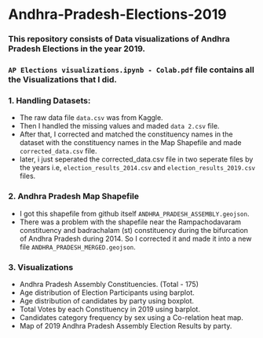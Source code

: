 # Andhra-Pradesh-Elections-2019
### This repository consists of Data visualizations of Andhra Pradesh Elections in the year 2019.
### `AP Elections visualizations.ipynb - Colab.pdf` file contains all the Visualizations that I did.
### 1. Handling Datasets:
- The raw data file `data.csv` was from Kaggle.
- Then I handled the missing values and maded `data 2.csv` file.
- After that, I corrected and matched the constituency names in the dataset with the constituency names in the Map Shapefile and made `corrected_data.csv` file.
- later, i just seperated the corrected_data.csv file in two seperate files by the years i.e, `election_results_2014.csv` and `election_results_2019.csv` files.

### 2. Andhra Pradesh Map Shapefile
- I got this shapefile from github itself `ANDHRA_PRADESH_ASSEMBLY.geojson`.
- There was a problem with the shapefile near the Rampachodavaram constituency and badrachalam (st) constituency during the bifurcation of Andhra Pradesh during 2014. So I corrected it and made it into a new file `ANDHRA_PRADESH_MERGED.geojson`.

### 3. Visualizations
- Andhra Pradesh Assembly Constituencies. (Total - 175)
- Age distribution of Election Participants using barplot.
- Age distribution of candidates by party using boxplot.
- Total Votes by each Constituency in 2019 using barplot.
- Candidates category frequency by sex using a Co-relation heat map.
- Map of 2019 Andhra Pradesh Assembly Election Results by party.






